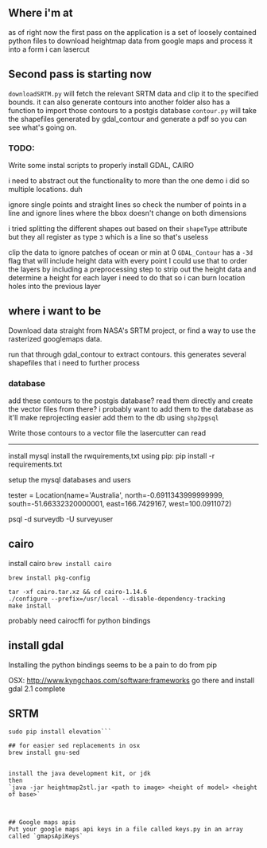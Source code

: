 ## Where i'm at
as of right now the first pass on the application is a set of loosely contained python files to download heightmap data from google maps and process it into a form i can lasercut

## Second pass is starting now
`downloadSRTM.py` will fetch the relevant SRTM data and clip it to the specified bounds.
it can also generate contours into another folder
also has a function to import those contours to a postgis database
`contour.py` will take the shapefiles generated by gdal_contour and generate a pdf so you can see what's going on.

### TODO:
Write some instal scripts to properly install GDAL, CAIRO

i need to abstract out the functionality to more than the one demo i did so multiple locations. duh

ignore single points and straight lines so check the number of points in a line and ignore lines where the bbox doesn't change on both dimensions

i tried splitting the different shapes out based on their `shapeType` attribute but they all register as type `3` which is a line so that's useless

clip the data to ignore patches of ocean or min at 0
`GDAL_Contour` has a `-3d` flag that will include height data with every point I could use that to order the layers by including a preprocessing step to strip out the height data and determine a height for each layer
i need to do that so i can burn location holes into the previous layer



## where i want to be
Download data straight from NASA's SRTM project, or find a way to use the rasterized googlemaps data.

run that through gdal_contour to extract contours. this generates several shapefiles that i need to further process

### database
add these contours to the postgis database?
read them directly and create the vector files from there?
i probably want to add them to the database as it'll make reprojecting easier
add them to the db using `shp2pgsql`




Write those contours to a vector file the lasercutter can read





---

install mysql
install the rwquirements,txt using pip:
pip install -r requirements.txt

setup the mysql databases and users


tester = Location(name='Australia', north=-0.6911343999999999, south=-51.66332320000001, east=166.7429167, west=100.0911072)


psql -d surveydb -U surveyuser


## cairo
install cairo
`brew install cairo`

`brew install pkg-config`

```curl -L https://www.cairographics.org/releases/cairo-1.14.6.tar.xz -o cairo.tar.xz
tar -xf cairo.tar.xz && cd cairo-1.14.6
./configure --prefix=/usr/local --disable-dependency-tracking
make install
```

probably need cairocffi for python bindings

## install gdal
Installing the python bindings seems to be a pain to do from pip


OSX: http://www.kyngchaos.com/software:frameworks
go there and install gdal 2.1 complete


## SRTM 
```sudo apt install python-pip gdal-bin postgis
sudo pip install elevation```

## for easier sed replacements in osx
brew install gnu-sed


install the java development kit, or jdk
then
`java -jar heightmap2stl.jar <path to image> <height of model> <height of base>`



## Google maps apis
Put your google maps api keys in a file called keys.py in an array called `gmapsApiKeys`
